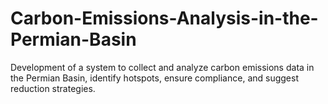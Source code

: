 # Carbon-Emissions-Analysis-in-the-Permian-Basin
Development of a system to collect and analyze carbon emissions data in the Permian Basin, identify hotspots, ensure compliance, and suggest reduction strategies.
